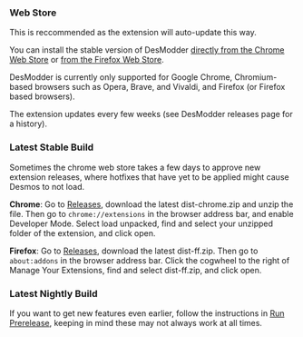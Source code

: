 ### Web Store

This is reccommended as the extension will auto-update this way.

You can install the stable version of DesModder [directly from the Chrome Web Store](https://chrome.google.com/webstore/detail/desmodder-for-desmos/eclmfdfimjhkmjglgdldedokjaemjfjp) or [from the Firefox Web Store](https://addons.mozilla.org/en-US/firefox/addon/desmodder-for-desmos/).

DesModder is currently only supported for Google Chrome, Chromium-based browsers such as Opera, Brave, and Vivaldi, and Firefox (or Firefox based browsers).

The extension updates every few weeks (see DesModder releases page for a history).

### Latest Stable Build

Sometimes the chrome web store takes a few days to approve new extension releases, where hotfixes that have yet to be applied might cause Desmos to not load.

**Chrome**: Go to [Releases](https://github.com/DesModder/DesModder/releases), download the latest dist-chrome.zip and unzip the file. Then go to `chrome://extensions` in the browser address bar, and enable Developer Mode. Select load unpacked, find and select your unzipped folder of the extension, and click open.

**Firefox**: Go to [Releases](https://github.com/DesModder/DesModder/releases), download the latest dist-ff.zip. Then go to `about:addons` in the browser address bar. Click the cogwheel to the right of Manage Your Extensions, find and select dist-ff.zip, and click open.

### Latest Nightly Build

If you want to get new features even earlier, follow the instructions in [Run Prerelease](/docs/RUN_PRERELEASE.md), keeping in mind these may not always work at all times.
